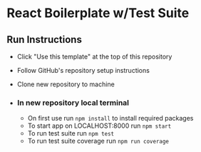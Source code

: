 # React Boilerplate w/Test Suite

## Run Instructions

- Click "Use this template" at the top of this repository
- Follow GitHub's repository setup instructions
- Clone new repository to machine

- ### In new repository local terminal
    - On first use run `npm install` to install required packages
    - To start app on LOCALHOST:8000 run `npm start`
    - To run test suite run `npm test`
    - To run test suite coverage run `npm run coverage`
